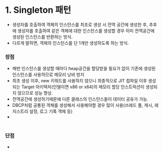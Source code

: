 # 1. Singleton 패턴
- 생성자를 호출하여 객체의 인스턴스를 최초로 생성 시 전역 공간에 생성한 후, 추후에 생성자를 호출하여 같은 객체에 대한 인스턴스를 생성할 경우 이미 전역공간에 생성된 인스턴스를 반환하는 방식. 
- 다르게 말하면, 객체의 인스턴스를 단 1개만 생성하도록 하는 방식.

### 장점 
- 매번 인스턴스를 생성할 때마다 heap공간을 할당받을 필요가 없이 기존에 생성된 인스턴스를 사용하므로 메모리 낭비 방지
- 최초 생성 이후, new 키워드를 사용하지 않으니 최종적으로 JIT 컴파일 이후 생성되는 Target 아키텍처(인텔이면 x86 or x64)의 메모리 할당 인스트럭션이 생성되지 않으므로 성능 향상.
- 전역공간에 생성하기때문에 다른 클래스의 인스턴스들이 데이터 공유가 가능.
- DBCP처럼 공통된 객체를 생성해서 사용해야할 경우 많이 사용(쓰레드 풀, 캐시, 레지스트리 설정, 로그 기록 객체 등)
- <br/><br/>


### 단점
- 
